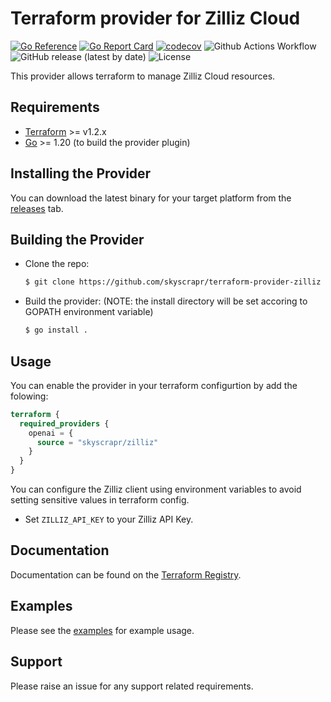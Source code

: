 # Terraform provider for Zilliz Cloud

[![Go Reference](https://pkg.go.dev/badge/github.com/skyscrapr/terraform-provider-zilliz.svg)](https://pkg.go.dev/github.com/skyscrapr/terraform-provider-zilliz)
[![Go Report Card](https://goreportcard.com/badge/github.com/skyscrapr/terraform-provider-zilliz)](https://goreportcard.com/report/github.com/skyscrapr/terraform-provider-zilliz)
[![codecov](https://codecov.io/gh/skyscrapr/terraform-provider-pinecone/graph/badge.svg?token=qobuIzQPuM)](https://codecov.io/gh/skyscrapr/terraform-provider-zilliz)
![Github Actions Workflow](https://github.com/skyscrapr/terraform-provider-zilliz/actions/workflows/test.yml/badge.svg)
![GitHub release (latest by date)](https://img.shields.io/github/v/release/skyscrapr/terraform-provider-zilliz)
![License](https://img.shields.io/dub/l/vibe-d.svg)

This provider allows terraform to manage Zilliz Cloud resources.

## Requirements

- [Terraform](https://www.terraform.io/downloads.html) >= v1.2.x
- [Go](https://golang.org/doc/install) >= 1.20 (to build the provider plugin)

## Installing the Provider

<!-- The provider is not yet registered in the official [terraform registry](https://registry.terraform.io/providers/skyscrapr/zilliz/latest) 

This enables the provider to be auto-installed when you run ```terraform init``` -->

You can download the latest binary for your target platform from the [releases](https://github.com/skyscrapr/terraform-provider-zilliz/releases) tab.

## Building the Provider

- Clone the repo:
    ```sh
    $ git clone https://github.com/skyscrapr/terraform-provider-zilliz
    ```

- Build the provider: (NOTE: the install directory will be set accoring to GOPATH environment variable)
    ```sh
    $ go install .
    ```

## Usage

You can enable the provider in your terraform configurtion by add the folowing:
```terraform
terraform {
  required_providers {
    openai = {
      source = "skyscrapr/zilliz"
    }
  }
}
```

You can configure the Zilliz client using environment variables to avoid setting sensitive values in terraform config.
- Set `ZILLIZ_API_KEY` to your Zilliz API Key.

## Documentation

Documentation can be found on the [Terraform Registry](https://registry.terraform.io/providers/skyscrapr/zilliz/latest). 

## Examples

Please see the [examples](https://github.com/skyscrapr/terraform-provider-zilliz/examples) for example usage.

## Support

Please raise an issue for any support related requirements.
